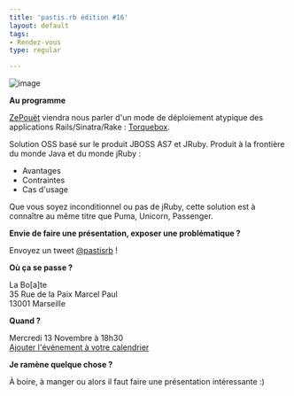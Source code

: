 ```yaml
---
title: 'pastis.rb édition #16'
layout: default
tags:
- Rendez-vous
type: regular

---
```

![image](http://media.tumblr.com/a4671814bc0dca5e79a1c62494457161/tumblr_inline_mja9wwPvRw1qz4rgp.jpg)

__Au programme__

[ZePouët](https://twitter.com/zepouet) viendra nous parler d'un mode de déploiement atypique des applications Rails/Sinatra/Rake : [Torquebox](http://torquebox.org/).

Solution OSS basé sur le produit JBOSS AS7 et JRuby. Produit à la frontière du monde Java et du monde jRuby :

*  Avantages 
*  Contraintes
*  Cas d'usage

Que vous soyez inconditionnel ou pas de jRuby, cette solution est à connaître au même titre que Puma, Unicorn, Passenger.

__Envie de faire une présentation, exposer une problématique ?__

Envoyez un tweet [@pastisrb](https://twitter.com/pastisrb) !

__Où ça se passe ?__

La Bo[a]te  
35 Rue de la Paix Marcel Paul  
13001 Marseille

__Quand ?__

Mercredi 13 Novembre à 18h30  
[Ajouter l'événement à votre calendrier](/downloads/ics/pastis_rb%2316.ics)

__Je ramène quelque chose ?__

À boire, à manger ou alors il faut faire une présentation intéressante :)
